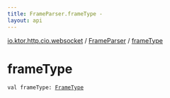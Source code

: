 ```yaml
---
title: FrameParser.frameType - 
layout: api
---
```


<div class='api-docs-breadcrumbs'><a href="../index.html">io.ktor.http.cio.websocket</a> / <a href="index.html">FrameParser</a> / <a href="./frame-type.html">frameType</a></div>

# frameType

<div class="signature"><code><span class="keyword">val </span><span class="identifier">frameType</span><span class="symbol">: </span><a href="../-frame-type/index.html"><span class="identifier">FrameType</span></a></code></div>
